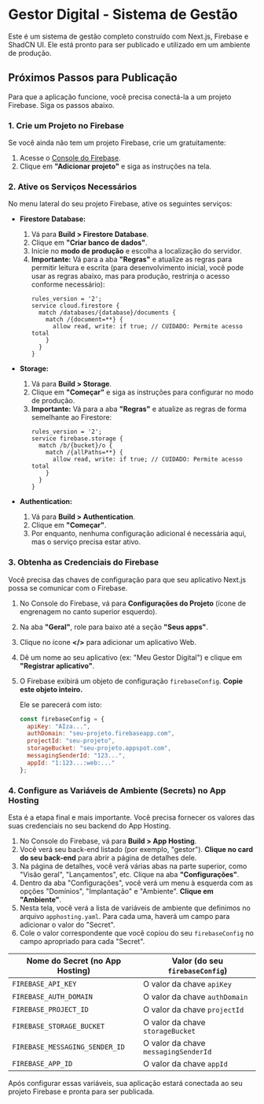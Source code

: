 # Gestor Digital - Sistema de Gestão

Este é um sistema de gestão completo construído com Next.js, Firebase e ShadCN UI. Ele está pronto para ser publicado e utilizado em um ambiente de produção.

## Próximos Passos para Publicação

Para que a aplicação funcione, você precisa conectá-la a um projeto Firebase. Siga os passos abaixo.

### 1. Crie um Projeto no Firebase

Se você ainda não tem um projeto Firebase, crie um gratuitamente:

1.  Acesse o [Console do Firebase](https://console.firebase.google.com/).
2.  Clique em **"Adicionar projeto"** e siga as instruções na tela.

### 2. Ative os Serviços Necessários

No menu lateral do seu projeto Firebase, ative os seguintes serviços:

*   **Firestore Database:**
    1.  Vá para **Build > Firestore Database**.
    2.  Clique em **"Criar banco de dados"**.
    3.  Inicie no **modo de produção** e escolha a localização do servidor.
    4.  **Importante:** Vá para a aba **"Regras"** e atualize as regras para permitir leitura e escrita (para desenvolvimento inicial, você pode usar as regras abaixo, mas para produção, restrinja o acesso conforme necessário):
        ```
        rules_version = '2';
        service cloud.firestore {
          match /databases/{database}/documents {
            match /{document=**} {
              allow read, write: if true; // CUIDADO: Permite acesso total
            }
          }
        }
        ```

*   **Storage:**
    1.  Vá para **Build > Storage**.
    2.  Clique em **"Começar"** e siga as instruções para configurar no modo de produção.
    3.  **Importante:** Vá para a aba **"Regras"** e atualize as regras de forma semelhante ao Firestore:
        ```
        rules_version = '2';
        service firebase.storage {
          match /b/{bucket}/o {
            match /{allPaths=**} {
              allow read, write: if true; // CUIDADO: Permite acesso total
            }
          }
        }
        ```

*   **Authentication:**
    1.  Vá para **Build > Authentication**.
    2.  Clique em **"Começar"**.
    3.  Por enquanto, nenhuma configuração adicional é necessária aqui, mas o serviço precisa estar ativo.

### 3. Obtenha as Credenciais do Firebase

Você precisa das chaves de configuração para que seu aplicativo Next.js possa se comunicar com o Firebase.

1.  No Console do Firebase, vá para **Configurações do Projeto** (ícone de engrenagem no canto superior esquerdo).
2.  Na aba **"Geral"**, role para baixo até a seção **"Seus apps"**.
3.  Clique no ícone **</>** para adicionar um aplicativo Web.
4.  Dê um nome ao seu aplicativo (ex: "Meu Gestor Digital") e clique em **"Registrar aplicativo"**.
5.  O Firebase exibirá um objeto de configuração `firebaseConfig`. **Copie este objeto inteiro.**

    Ele se parecerá com isto:
    ```javascript
    const firebaseConfig = {
      apiKey: "AIza...",
      authDomain: "seu-projeto.firebaseapp.com",
      projectId: "seu-projeto",
      storageBucket: "seu-projeto.appspot.com",
      messagingSenderId: "123...",
      appId: "1:123...:web:..."
    };
    ```

### 4. Configure as Variáveis de Ambiente (Secrets) no App Hosting

Esta é a etapa final e mais importante. Você precisa fornecer os valores das suas credenciais no seu backend do App Hosting.

1.  No Console do Firebase, vá para **Build > App Hosting**.
2.  Você verá seu back-end listado (por exemplo, "gestor"). **Clique no card do seu back-end** para abrir a página de detalhes dele.
3.  Na página de detalhes, você verá várias abas na parte superior, como "Visão geral", "Lançamentos", etc. Clique na aba **"Configurações"**.
4.  Dentro da aba "Configurações", você verá um menu à esquerda com as opções "Domínios", "Implantação" e "Ambiente". **Clique em "Ambiente"**.
5.  Nesta tela, você verá a lista de variáveis de ambiente que definimos no arquivo `apphosting.yaml`. Para cada uma, haverá um campo para adicionar o valor do "Secret".
6.  Cole o valor correspondente que você copiou do seu `firebaseConfig` no campo apropriado para cada "Secret".

| Nome do Secret (no App Hosting)       | Valor (do seu `firebaseConfig`)     |
| ------------------------------------- | ----------------------------------- |
| `FIREBASE_API_KEY`                    | O valor da chave `apiKey`           |
| `FIREBASE_AUTH_DOMAIN`                | O valor da chave `authDomain`       |
| `FIREBASE_PROJECT_ID`                 | O valor da chave `projectId`        |
| `FIREBASE_STORAGE_BUCKET`             | O valor da chave `storageBucket`    |
| `FIREBASE_MESSAGING_SENDER_ID`        | O valor da chave `messagingSenderId`|
| `FIREBASE_APP_ID`                     | O valor da chave `appId`            |

Após configurar essas variáveis, sua aplicação estará conectada ao seu projeto Firebase e pronta para ser publicada.
